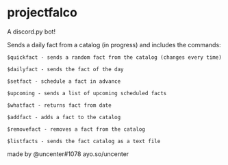 # projectfalco

A discord.py bot!

Sends a daily fact from a catalog (in progress) and includes the commands:
```
$quickfact - sends a random fact from the catalog (changes every time)

$dailyfact - sends the fact of the day

$setfact - schedule a fact in advance

$upcoming - sends a list of upcoming scheduled facts

$whatfact - returns fact from date

$addfact - adds a fact to the catalog

$removefact - removes a fact from the catalog

$listfacts - sends the fact catalog as a text file
```



made by @uncenter#1078
ayo.so/uncenter
